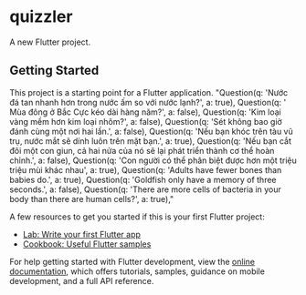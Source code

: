 # quizzler

A new Flutter project.

## Getting Started

This project is a starting point for a Flutter application.
"Question(q: 'Nước đá tan nhanh hơn trong nước ấm so với nước lạnh?', a: true),
    Question(q: ' Mùa đông ở Bắc Cực kéo dài hàng năm?', a: false),
    Question(q: 'Kim loại vàng mềm hơn kim loại nhôm?', a: false),
    Question(q: 'Sét không bao giờ đánh cùng một nơi hai lần.', a: false),
    Question(q: 'Nếu bạn khóc trên tàu vũ trụ, nước mắt sẽ dính luôn trên mặt bạn.', a: true),
    Question(q: 'Nếu bạn cắt đôi một con giun, cả hai nửa của nó sẽ lại phát triển thành cơ thể hoàn chỉnh.', a: false),
    Question(q: 'Con người có thể phân biệt được hơn một triệu triệu mùi khác nhau', a: true),
    Question(q: 'Adults have fewer bones than babies do.', a: true),
    Question(q: 'Goldfish only have a memory of three seconds.', a: false),
    Question(q: 'There are more cells of bacteria in your body than there are human cells?', a: true),"

A few resources to get you started if this is your first Flutter project:

- [Lab: Write your first Flutter app](https://docs.flutter.dev/get-started/codelab)
- [Cookbook: Useful Flutter samples](https://docs.flutter.dev/cookbook)

For help getting started with Flutter development, view the
[online documentation](https://docs.flutter.dev/), which offers tutorials,
samples, guidance on mobile development, and a full API reference.
